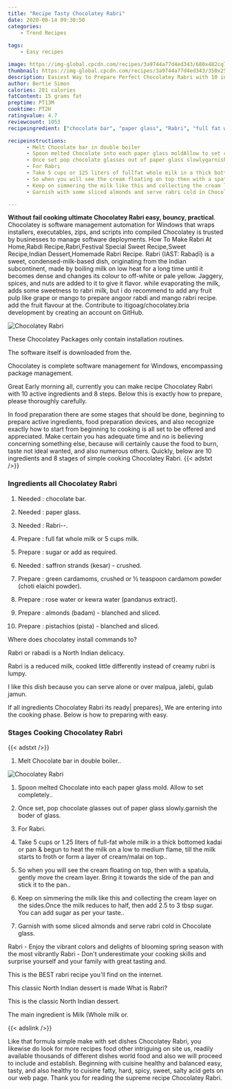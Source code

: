 ```yaml
---
title: "Recipe Tasty Chocolatey Rabri"
date: 2020-08-14 09:30:50
categories:
    - Trend Recipes
    
tags:
    - Easy recipes

image: https://img-global.cpcdn.com/recipes/3a9744a77d4ed343/680x482cq70/chocolatey-rabri-recipe-main-photo.jpg
thumbnail: https://img-global.cpcdn.com/recipes/3a9744a77d4ed343/350x250cq70/chocolatey-rabri-recipe-main-photo.jpg
description: Easiest Way to Prepare Perfect Chocolatey Rabri with 10 ingredients and 8 stages of easy cooking.
author: Bertie Simon
calories: 281 calories
fatContent: 15 grams fat
preptime: PT13M
cooktime: PT2H
ratingvalue: 4.7
reviewcount: 1053
recipeingredient: ["chocolate bar", "paper glass", "Rabri", "full fat whole milk or 5 cups milk", "sugar or add as required", "saffron strands kesar  crushed", "green cardamoms crushed or  teaspoon cardamom powder choti elaichi powder", "rose water or kewra water pandanus extract", "almonds badam  blanched and sliced", "pistachios pista  blanched and sliced"]

recipeinstructions: 
      - Melt Chocolate bar in double boiler 
      - Spoon melted Chocolate into each paper glass moldAllow to set completely 
      - Once set pop chocolate glasses out of paper glass slowlygarnish the boder of glass 
      - For Rabri 
      - Take 5 cups or 125 liters of fullfat whole milk in a thick bottomed kadai or pan  begun to heat the milk on a low to medium flame till the milk starts to froth or form a layer of creammalai on top 
      - So when you will see the cream floating on top then with a spatula gently move the cream layerBring it towards the side of the pan and stick it to the pan 
      - Keep on simmering the milk like this and collecting the cream layer on the sidesOnce the milk reduces to half then add 25 to 3 tbsp sugar You can add sugar as per your taste 
      - Garnish with some sliced almonds and serve rabri cold in Chocolate glass

---
```




**Without fail cooking ultimate Chocolatey Rabri easy, bouncy, practical**. Chocolatey is software management automation for Windows that wraps installers, executables, zips, and scripts into compiled Chocolatey is trusted by businesses to manage software deployments. How To Make Rabri At Home,Rabdi Recipe,Rabri,Festival Special Sweet Recipe,Sweet Recipe,Indian Dessert,Homemade Rabri Recipe. Rabri (IAST: Rabaḍī) is a sweet, condensed-milk-based dish, originating from the Indian subcontinent, made by boiling milk on low heat for a long time until it becomes dense and changes its colour to off-white or pale yellow. Jaggery, spices, and nuts are added to it to give it flavor. while evaporating the milk, adds some sweetness to rabri milk, but i do recommend to add any fruit pulp like grape or mango to prepare angoor rabdi and mango rabri recipe. add the fruit flavour at the. Contribute to itigoag/chocolatey.bria development by creating an account on GitHub.


![Chocolatey Rabri](https://img-global.cpcdn.com/recipes/3a9744a77d4ed343/680x482cq70/chocolatey-rabri-recipe-main-photo.jpg "Chocolatey Rabri")



These Chocolatey Packages only contain installation routines.

The software itself is downloaded from the.

Chocolatey is complete software management for Windows, encompassing package management.


Great Early morning all, currently you can make recipe Chocolatey Rabri with 10 active ingredients and 8 steps. Below this is exactly how to prepare, please thoroughly carefully.

In food preparation there are some stages that should be done, beginning to prepare active ingredients, food preparation devices, and also recognize exactly how to start from beginning to cooking is all set to be offered and appreciated. Make certain you has adequate time and no is believing concerning something else, because will certainly cause the food to burn, taste not ideal wanted, and also numerous others. Quickly, below are 10 ingredients and 8 stages of simple cooking Chocolatey Rabri.
{{< adstxt />}}

### Ingredients all Chocolatey Rabri


1. Needed  : chocolate bar.

1. Needed  : paper glass.

1. Needed  : Rabri--.

1. Prepare  : full fat whole milk or 5 cups milk.

1. Prepare  : sugar or add as required.

1. Needed  : saffron strands (kesar) - crushed.

1. Prepare  : green cardamoms, crushed or ½ teaspoon cardamom powder (choti elaichi powder).

1. Prepare  : rose water or kewra water (pandanus extract).

1. Prepare  : almonds (badam) - blanched and sliced.

1. Prepare  : pistachios (pista) - blanched and sliced.


Where does chocolatey install commands to?

Rabri or rabadi is a North Indian delicacy.

Rabri is a reduced milk, cooked little differently instead of creamy rubri is lumpy.

I like this dish because you can serve alone or over malpua, jalebi, gulab jamun.


If all ingredients Chocolatey Rabri its ready| prepares}, We are entering into the cooking phase. Below is how to preparing with easy.

### Stages Cooking Chocolatey Rabri

{{< adstxt />}}


1. Melt Chocolate bar in double boiler..



![Chocolatey Rabri](https://img-global.cpcdn.com/steps/83a8bb393034ccdc/160x128cq70/chocolatey-rabri-recipe-step-1-photo.jpg" "Chocolatey Rabri")



1. Spoon melted Chocolate into each paper glass mold.
Allow to set completely..



1. Once set, pop chocolate glasses out of paper glass slowly.garnish the boder of glass.



1. For Rabri.



1. Take 5 cups or 1.25 liters of full-fat whole milk in a thick bottomed kadai or pan &amp; begun to heat the milk on a low to medium flame, till the milk starts to froth or form a layer of cream/malai on top..



1. So when you will see the cream floating on top, then with a spatula, gently move the cream layer.
Bring it towards the side of the pan and stick it to the pan..



1. Keep on simmering the milk like this and collecting the cream layer on the sides.Once the milk reduces to half, then add 2.5 to 3 tbsp sugar. You can add sugar as per your taste..



1. Garnish with some sliced almonds and serve rabri cold in Chocolate glass.




Rabri - Enjoy the vibrant colors and delights of blooming spring season with the most vibrantly Rabri - Don&#39;t underestimate your cooking skills and surprise yourself and your family with great tasting and.

This is the BEST rabri recipe you&#39;ll find on the internet.

This classic North Indian dessert is made What is Rabri?

This is the classic North Indian dessert.

The main ingredient is Milk (Whole milk or.


{{< adslink />}}

Like that formula simple make with set dishes Chocolatey Rabri, you likewise do look for more recipes food other intriguing on site us, readily available thousands of different dishes world food and also we will proceed to include and establish. Beginning with cuisine healthy and balanced easy, tasty, and also healthy to cuisine fatty, hard, spicy, sweet, salty acid gets on our web page. Thank you for reading the supreme recipe Chocolatey Rabri.
